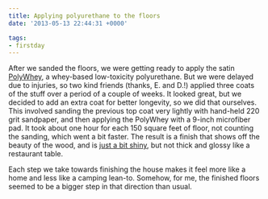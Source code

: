 ```yaml
---
title: Applying polyurethane to the floors
date: '2013-05-13 22:44:31 +0000'

tags:
- firstday
---
```


After we sanded the floors, we were getting ready to apply the satin
[PolyWhey](https://vermontnaturalcoatings.com/product/polywhey-floor-finish/),
a whey-based low-toxicity polyurethane.  But we were delayed due to
injuries, so two kind friends (thanks, E. and D.!) applied three coats
of the stuff over a period of a couple of weeks.  It looked great, but
we decided to add an extra coat for better longevity, so we did that
ourselves. This involved sanding the previous top coat very lightly
with hand-held 220 grit sandpaper, and then applying the PolyWhey with
a 9-inch microfiber pad. It took about one hour for each 150 square
feet of floor, not counting the sanding, which went a bit faster.  The
result is a finish that shows off the beauty of the wood, and is
[just a bit shiny](http://localhost:1313/gallery/firstday-cottage/IMG_20130513_113750.jpg),
but not thick and glossy like a restaurant table.

Each step we take towards finishing the house makes it feel more like
a home and less like a camping lean-to.  Somehow, for me, the finished
floors seemed to be a bigger step in that direction than usual.
